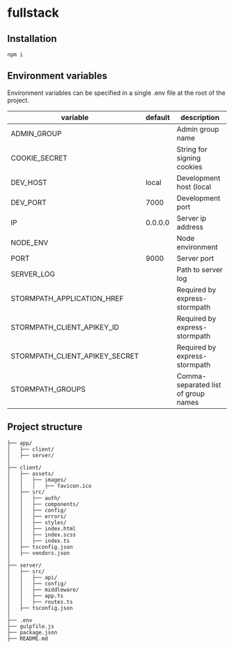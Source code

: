 # fullstack



## Installation

`npm i`



## Environment variables

Environment variables can be specified in a single .env file at the root of the project.

variable                       | default | description
------------------------------ | ------- | -------------------------------------
ADMIN_GROUP                    |         | Admin group name
COOKIE_SECRET                  |         | String for signing cookies
DEV_HOST                       | local   | Development host (local | external)
DEV_PORT                       | 7000    | Development port
IP                             | 0.0.0.0 | Server ip address
NODE_ENV                       |         | Node environment
PORT                           | 9000    | Server port
SERVER_LOG                     |         | Path to server log
STORMPATH_APPLICATION_HREF     |         | Required by express-stormpath
STORMPATH_CLIENT_APIKEY_ID     |         | Required by express-stormpath
STORMPATH_CLIENT_APIKEY_SECRET |         | Required by express-stormpath
STORMPATH_GROUPS               |         | Comma-separated list of group names



## Project structure

```
├── app/
│   ├── client/
│   ├── server/
│
├── client/
│   ├── assets/
│   │   ├── images/
│   │   │   ├── favicon.ico
│   ├── src/
│   │   ├── auth/
│   │   ├── components/
│   │   ├── config/
│   │   ├── errors/
│   │   ├── styles/
│   │   ├── index.html
│   │   ├── index.scss
│   │   ├── index.ts
│   ├── tsconfig.json
│   ├── vendors.json
│
├── server/
│   ├── src/
│   │   ├── api/
│   │   ├── config/
│   │   ├── middleware/
│   │   ├── app.ts
│   │   ├── routes.ts
│   ├── tsconfig.json
│
├── .env
├── gulpfile.js
├── package.json
├── README.md

```
